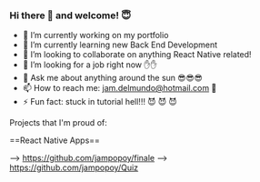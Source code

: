 ### Hi there 👋 and welcome! :innocent:

- 🔭 I’m currently working on my portfolio
- 🌱 I’m currently learning new Back End Development
- 👯 I’m looking to collaborate on anything React Native related!
- 🤔 I’m looking for a job right now :raised_hand::raised_hand:
- 💬 Ask me about anything around the sun :sunglasses::sunglasses::sunglasses:
- 📫 How to reach me: jam.delmundo@hotmail.com :email:
- ⚡ Fun fact: stuck in tutorial hell!!! 
:smiling_imp:
:smiling_imp:
:smiling_imp:

Projects that I'm proud of:

==React Native Apps==

--> https://github.com/jampopoy/finale
--> https://github.com/jampopoy/Quiz
